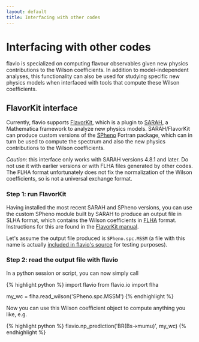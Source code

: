 ```yaml
---
layout: default
title: Interfacing with other codes
---
```


# Interfacing with other codes

flavio is specialized on computing flavour observables given new physics
contributions to the Wilson coefficients. In addition to model-independent
analyses, this functionality can also be used for studying specific new physics
models when interfaced with tools that compute these Wilson coefficients.

## FlavorKit interface

Currently, flavio supports
[FlavorKit](http://arxiv.org/abs/1405.1434), which is a plugin to
[SARAH](https://sarah.hepforge.org/),
a Mathematica framework to analyze new physics models. SARAH/FlavorKit can
produce custom versions of the
[SPheno](https://spheno.hepforge.org/)
Fortran package, which can in turn be used
to compute the spectrum and also the new physics contributions to the Wilson
coefficients.

*Caution*: this interface only works with SARAH versions 4.8.1 and later.
Do not use it with earlier versions or with FLHA files generated by other codes.
The FLHA format unfortunately does not fix the normalization of the Wilson
coefficients, so is not a universal exchange format.

### Step 1: run FlavorKit

Having installed the most recent SARAH and SPheno versions, you can use the
custom SPheno module built by SARAH to produce an output file in SLHA format,
which contains the Wilson coefficients in
[FLHA](http://arxiv.org/abs/1008.0762) format.
Instructions for this are found in the
[FlavorKit manual](http://arxiv.org/pdf/1405.1434.pdf).

Let's assume the output file produced is
`SPheno.spc.MSSM` (a file with this name is actually
[included in flavio's source](https://github.com/flav-io/flavio/blob/master/flavio/data/test/SPheno.spc.MSSM)
for testing purposes).

### Step 2: read the output file with flavio

In a python session or script, you can now simply call

{% highlight python %}
import flavio
from flavio.io import flha

my_wc = flha.read_wilson('SPheno.spc.MSSM')
{% endhighlight %}

Now you can use this Wilson coefficient object to compute anything you like,
e.g.

{% highlight python %}
flavio.np_prediction('BR(Bs->mumu)', my_wc)
{% endhighlight %}
